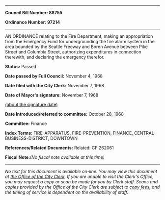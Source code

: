 

********

**Council Bill Number: 88755**
   
**Ordinance Number: 97214**
********

 AN ORDINANCE relating to the Fire Department; making an appropriation from the Emergency Fund for undergrounding the fire alarm system in the area bounded by the Seattle Freeway and Boren Avenue between Pike Street and Columbia Street, authorizing expenditures in connection therewith, and declaring the emergency therefor.

**Status:** Passed
   
**Date passed by Full Council:** November 4, 1968
   
**Date filed with the City Clerk:** November 7, 1968
   
**Date of Mayor's signature:** November 7, 1968
   
[(about the signature date)](/~public/approvaldate.htm)
   
   
   
**Date introduced/referred to committee:** October 28, 1968
   
**Committee:** Finance
   
   
**Index Terms:** FIRE-APPARATUS, FIRE-PREVENTION, FINANCE, CENTRAL-BUSINESS-DISTRICT, DOWNTOWN

**References/Related Documents:** Related: CF 262061

**Fiscal Note:**_(No fiscal note available at this time)_
********

_No text for this document is available on-line. You may view this document at [the Office of the City Clerk](http://www.seattle.gov/leg/clerk/contactUs.htm). If you are unable to visit the Clerk's Office, you may request a copy or scan be made for you by Clerk staff. Scans and copies provided by the Office of the City Clerk are subject to [copy fees](http://clerk.seattle.gov/~public/clerkfees.htm), and the timing of service is dependent on the availability of staff._


